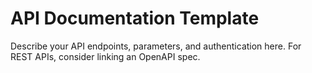 # API Documentation Template

Describe your API endpoints, parameters, and authentication here. For REST APIs, consider linking an OpenAPI spec.
